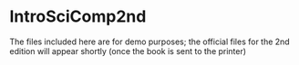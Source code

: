 # IntroSciComp2nd

The files included here are for demo purposes; the official files for the 2nd edition will appear shortly (once the book is sent to the printer)

